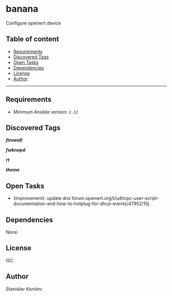 # banana

Configure openwrt device

## Table of content

- [Requirements](#requirements)
- [Discovered Tags](#discovered-tags)
- [Open Tasks](#open-tasks)
- [Dependencies](#dependencies)
- [License](#license)
- [Author](#author)

---

## Requirements

- Minimum Ansible version: `2.12`


## Discovered Tags

**_firewall_**

**_fwknopd_**

**_rt_**

**_theme_**

## Open Tasks

- (improvement): update dns forum.openwrt.org/t/udhcpc-user-script-documentation-and-how-to-hotplug-for-dhcp-events/47952/10j

## Dependencies

None.

## License

ISC

## Author

Stanislav Korolev
